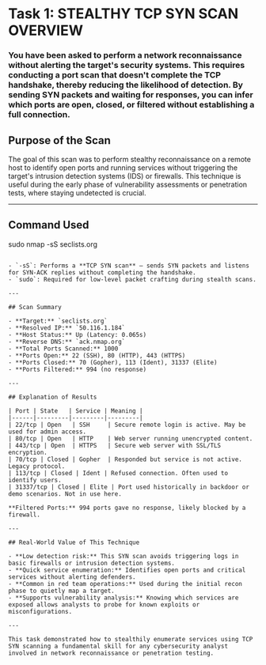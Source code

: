 # Task 1: STEALTHY TCP SYN SCAN OVERVIEW

### You have been asked to perform a network reconnaissance without alerting the target's security systems. This requires conducting a port scan that doesn't complete the TCP handshake, thereby reducing the likelihood of detection. By sending SYN packets and waiting for responses, you can infer which ports are open, closed, or filtered without establishing a full connection.

## Purpose of the Scan
The goal of this scan was to perform stealthy reconnaissance on a remote host to identify open ports and running services without triggering the target's intrusion detection systems (IDS) or firewalls. This technique is useful during the early phase of vulnerability assessments or penetration tests, where staying undetected is crucial.

---

## Command Used

sudo nmap -sS seclists.org
```

- `-sS`: Performs a **TCP SYN scan** — sends SYN packets and listens for SYN-ACK replies without completing the handshake.
- `sudo`: Required for low-level packet crafting during stealth scans.

---

## Scan Summary

- **Target:** `seclists.org`
- **Resolved IP:** `50.116.1.184`
- **Host Status:** Up (Latency: 0.065s)
- **Reverse DNS:** `ack.nmap.org`
- **Total Ports Scanned:** 1000
- **Ports Open:** 22 (SSH), 80 (HTTP), 443 (HTTPS)
- **Ports Closed:** 70 (Gopher), 113 (Ident), 31337 (Elite)
- **Ports Filtered:** 994 (no response)

---

## Explanation of Results

| Port | State   | Service | Meaning |
|------|---------|---------|---------|
| 22/tcp | Open   | SSH     | Secure remote login is active. May be used for admin access. 
| 80/tcp | Open   | HTTP    | Web server running unencrypted content. 
| 443/tcp | Open  | HTTPS   | Secure web server with SSL/TLS encryption. 
| 70/tcp | Closed | Gopher  | Responded but service is not active. Legacy protocol. 
| 113/tcp | Closed | Ident | Refused connection. Often used to identify users. 
| 31337/tcp | Closed | Elite | Port used historically in backdoor or demo scenarios. Not in use here. 

**Filtered Ports:** 994 ports gave no response, likely blocked by a firewall.

---

## Real-World Value of This Technique

- **Low detection risk:** This SYN scan avoids triggering logs in basic firewalls or intrusion detection systems.
- **Quick service enumeration:** Identifies open ports and critical services without alerting defenders.
- **Common in red team operations:** Used during the initial recon phase to quietly map a target.
- **Supports vulnerability analysis:** Knowing which services are exposed allows analysts to probe for known exploits or misconfigurations.

---

This task demonstrated how to stealthily enumerate services using TCP SYN scanning a fundamental skill for any cybersecurity analyst involved in network reconnaissance or penetration testing.
